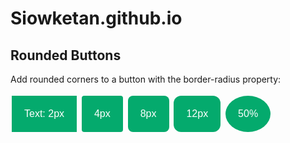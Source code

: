 # Siowketan.github.io

<!DOCTYPE html>
<html>
<head>
<meta name="viewport" content="width=device-width, initial-scale=1">
<style>
.button {
  background-color: #04AA6D; /* Green */
  border: none;
  color: white;
  padding: 20px;
  text-align: center;
  text-decoration: none;
  display: inline-block;
  font-size: 16px;
  margin: 4px 2px;
  cursor: pointer;
}

.button1 {border-radius: 2px;}
.button2 {border-radius: 4px;}
.button3 {border-radius: 8px;}
.button4 {border-radius: 12px;}
.button5 {border-radius: 50%;}
</style>
</head>
<body>

<h2>Rounded Buttons</h2>
<p>Add rounded corners to a button with the border-radius property:</p>

<button class="button button1">Text: 2px</button>
<button class="button button2">4px</button>
<button class="button button3">8px</button>
<button class="button button4">12px</button>
<button class="button button5">50%</button>

</body>
</html>

